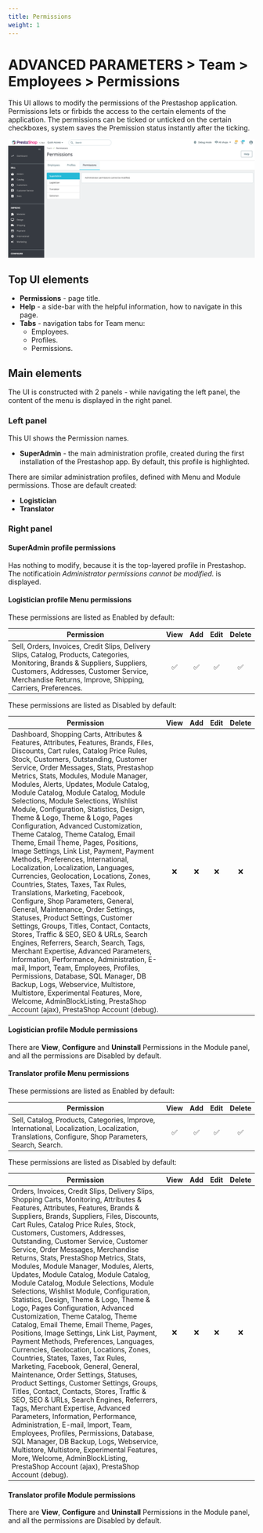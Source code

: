 ```yaml
---
title: Permissions
weight: 1
---
```

# ADVANCED PARAMETERS > Team > Employees > Permissions

This UI allows to modify the permissions of the Prestashop application. Permissions lets or firbids the access to the certain elements of the application. The permissions can be ticked or unticked on the certain checkboxes, system saves the Premission status instantly after the ticking.

![Permissions](static/img/team-permissions.png)

## Top UI elements

- **Permissions** - page title.
- **Help** - a side-bar with the helpful information, how to navigate in this page.
- **Tabs** - navigation tabs for Team menu:
  - Employees.
  - Profiles.
  - Permissions.

## Main elements

The UI is constructed with 2 panels - while navigating the left panel, the content of the menu is displayed in the right panel.

### Left panel

This UI shows the Permission names.

- **SuperAdmin** - the main administration profile, created during the first installation of the Prestashop app. By default, this profile is highlighted. 

There are similar administration profiles, defined with Menu and Module permissions. Those are default created:<br>
  - **Logistician** 
  - **Translator**

### Right panel

#### SuperAdmin profile permissions

Has nothing to modify, because it is the top-layered profile in Prestashop. The notificatioin _Administrator permissions cannot be modified._ is displayed.

#### Logistician profile Menu permissions

These permissions are listed as Enabled by default:

|**Permission**|**View**|**Add**|**Edit**|**Delete**|
|--------------|:------:|:-----:|:------:|:--------:|
|Sell, Orders, Invoices, Credit Slips, Delivery Slips, Catalog, Products, Categories, Monitoring, Brands & Suppliers, Suppliers, Customers, Addresses, Customer Service, Merchandise Returns, Improve, Shipping, Carriers, Preferences.|:white_check_mark:|:white_check_mark:|:white_check_mark:|:white_check_mark:|:white_check_mark:|

These permissions are listed as Disabled by default:

|**Permission**|**View**|**Add**|**Edit**|**Delete**|
|--------------|:------:|:-----:|:------:|:--------:|
|Dashboard, Shopping Carts, Attributes & Features, Attributes, Features, Brands, Files, Discounts, Cart rules, Catalog Price Rules, Stock, Customers, Outstanding,  Customer Service, Order Messages, Stats, Prestashop Metrics, Stats, Modules, Module Manager, Modules, Alerts, Updates, Module Catalog, Module Catalog, Module Catalog, Module Selections, Module Selections, Wishlist Module, Configuration, Statistics, Design, Theme & Logo, Theme & Logo, Pages Configuration, Advanced Customization, Theme Catalog, Theme Catalog, Email Theme, Email Theme, Pages, Positions, Image Settings, Link List, Payment, Payment Methods, Preferences, International, Localization, Localization, Languages, Currencies, Geolocation, Locations, Zones, Countries, States, Taxes, Tax Rules, Translations, Marketing, Facebook, Configure, Shop Parameters, General, General, Maintenance, Order Settings, Statuses, Product Settings, Customer Settings, Groups, Titles, Contact, Contacts, Stores, Traffic & SEO, SEO & URLs, Search Engines, Referrers, Search, Search, Tags, Merchant Expertise, Advanced Parameters, Information, Performance, Administration, E-mail, Import, Team, Employees, Profiles, Permissions, Database, SQL Manager, DB Backup, Logs, Webservice, Multistore, Multistore, Experimental Features, More, Welcome, AdminBlockListing, PrestaShop Account (ajax), PrestaShop Account (debug).|:x:|:x:|:x:|:x:|:x:|

#### Logistician profile Module permissions

There are **View**, **Configure** and **Uninstall** Permissions in the Module panel, and all the permissions are Disabled by default.

#### Translator profile Menu permissions

These permissions are listed as Enabled by default:

|**Permission**|**View**|**Add**|**Edit**|**Delete**|
|--------------|:------:|:-----:|:------:|:--------:|
|Sell, Catalog, Products, Categories, Improve, International, Localization, Localization, Translations, Configure, Shop Parameters, Search, Search.|:white_check_mark:|:white_check_mark:|:white_check_mark:|:white_check_mark:|:white_check_mark:|

These permissions are listed as Disabled by default:

|**Permission**|**View**|**Add**|**Edit**|**Delete**|
|--------------|:------:|:-----:|:------:|:--------:|
|Orders, Invoices, Credit Slips, Delivery Slips, Shopping Carts, Monitoring, Attributes & Features, Attributes, Features, Brands & Suppliers, Brands, Suppliers, Files, Discounts, Cart Rules, Catalog Price Rules, Stock, Customers, Customers, Addresses, Outstanding, Customer Service, Customer Service, Order Messages, Merchandise Returns, Stats, PrestaShop Metrics, Stats, Modules, Module Manager, Modules, Alerts, Updates, Module Catalog, Module Catalog, Module Catalog, Module Selections, Module Selections, Wishlist Module, Configuration, Statistics, Design, Theme & Logo, Theme & Logo, Pages Configuration, Advanced Customization, Theme Catalog, Theme Catalog, Email Theme, Email Theme, Pages, Positions, Image Settings, Link List, Payment, Payment Methods, Preferences, Languages, Currencies, Geolocation, Locations, Zones, Countries, States, Taxes, Tax Rules, Marketing, Facebook, General, General, Maintenance, Order Settings, Statuses, Product Settings, Customer Settings, Groups, Titles, Contact, Contacts, Stores, Traffic & SEO, SEO & URLs, Search Engines, Referrers, Tags, Merchant Expertise, Advanced Parameters, Information, Performance, Administration, E-mail, Import, Team, Employees, Profiles, Permissions, Database, SQL Manager, DB Backup, Logs, Webservice, Multistore, Multistore, Experimental Features, More, Welcome, AdminBlockListing, PrestaShop Account (ajax), PrestaShop Account (debug).|:x:|:x:|:x:|:x:|:x:|

#### Translator profile Module permissions

There are **View**, **Configure** and **Uninstall** Permissions in the Module panel, and all the permissions are Disabled by default.
